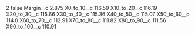 <?xml version="1.0" encoding="UTF-8"?>
<CustomMetadata xmlns="http://soap.sforce.com/2006/04/metadata" xmlns:xsi="http://www.w3.org/2001/XMLSchema-instance" xmlns:xsd="http://www.w3.org/2001/XMLSchema">
    <label>2</label>
    <protected>false</protected>
    <values>
        <field>Margin__c</field>
        <value xsi:type="xsd:double">2.875</value>
    </values>
    <values>
        <field>X0_to_10__c</field>
        <value xsi:type="xsd:double">116.59</value>
    </values>
    <values>
        <field>X10_to_20__c</field>
        <value xsi:type="xsd:double">116.19</value>
    </values>
    <values>
        <field>X20_to_30__c</field>
        <value xsi:type="xsd:double">115.66</value>
    </values>
    <values>
        <field>X30_to_40__c</field>
        <value xsi:type="xsd:double">115.36</value>
    </values>
    <values>
        <field>X40_to_50__c</field>
        <value xsi:type="xsd:double">115.07</value>
    </values>
    <values>
        <field>X50_to_60__c</field>
        <value xsi:type="xsd:double">114.0</value>
    </values>
    <values>
        <field>X60_to_70__c</field>
        <value xsi:type="xsd:double">112.91</value>
    </values>
    <values>
        <field>X70_to_80__c</field>
        <value xsi:type="xsd:double">111.82</value>
    </values>
    <values>
        <field>X80_to_90__c</field>
        <value xsi:type="xsd:double">111.56</value>
    </values>
    <values>
        <field>X90_to_100__c</field>
        <value xsi:type="xsd:double">110.91</value>
    </values>
</CustomMetadata>
